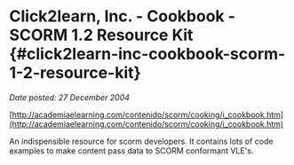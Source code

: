 # Click2learn, Inc. - Cookbook - SCORM 1.2 Resource Kit {#click2learn-inc-cookbook-scorm-1-2-resource-kit}

_Date posted: 27 December 2004_

[http://academiaelearning.com/contenido/scorm/cooking/i_cookbook.htm](http://academiaelearning.com/contenido/scorm/cooking/i_cookbook.htm)

An indispensible resource for scorm developers. It contains lots of code examples to make content pass data to SCORM conformant VLE's.